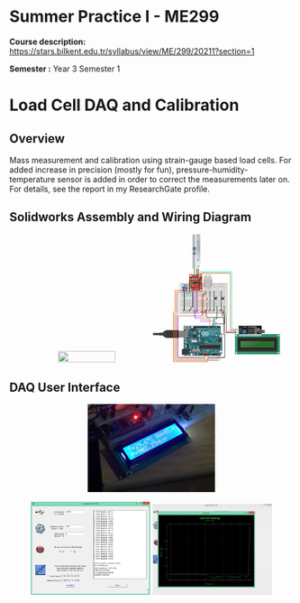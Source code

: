 # Summer Practice I - ME299
**Course description:** https://stars.bilkent.edu.tr/syllabus/view/ME/299/20211?section=1

**Semester :** Year 3 Semester 1

# Load Cell DAQ and Calibration

## Overview
Mass measurement and calibration using strain-gauge based load cells. For added increase in precision (mostly for fun), pressure-humidity-temperature sensor is added in order to correct the measurements later on. For details, see the report in my ResearchGate profile.

## Solidworks Assembly and Wiring Diagram

<p align="center">
  <img width=45% height=45% src="https://github.com/soly33tworks/ME-PHYS_Undergraduate_Courses/blob/main/ME299-Summer_Practice_I/assets/assembly.gif">
  <img width=45% height=45% src="https://github.com/soly33tworks/ME-PHYS_Undergraduate_Courses/blob/main/ME299-Summer_Practice_I/assets/diagram.png">
</p>


## DAQ User Interface

<p align="center">
  <img width=45% height=45% src="https://github.com/soly33tworks/ME-PHYS_Undergraduate_Courses/blob/main/ME299-Summer_Practice_I/assets/lcd.jpg">
</p>

<p align="center">
  <img width=42% height=42% src="https://github.com/soly33tworks/ME-PHYS_Undergraduate_Courses/blob/main/ME299-Summer_Practice_I/assets/gui.png">
  <img width=42% height=42% src="https://github.com/soly33tworks/ME-PHYS_Undergraduate_Courses/blob/main/ME299-Summer_Practice_I/assets/measurement.gif">
</p>
